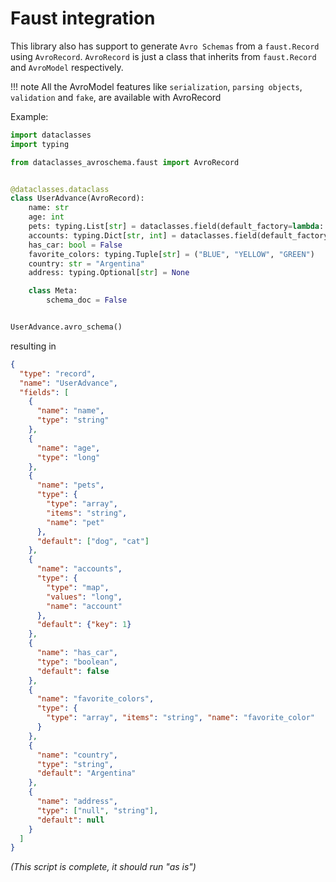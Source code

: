 # Faust integration

This library also has support to generate `Avro Schemas` from a `faust.Record` using `AvroRecord`.
`AvroRecord` is just a class that inherits from `faust.Record` and `AvroModel` respectively.

!!! note
    All the AvroModel features like `serialization`, `parsing objects`, `validation` and `fake`, are available with AvroRecord

Example:

```python title="Basic usage"
import dataclasses
import typing

from dataclasses_avroschema.faust import AvroRecord


@dataclasses.dataclass
class UserAdvance(AvroRecord):
    name: str
    age: int
    pets: typing.List[str] = dataclasses.field(default_factory=lambda: ['dog', 'cat'])
    accounts: typing.Dict[str, int] = dataclasses.field(default_factory=lambda: {"key": 1})
    has_car: bool = False
    favorite_colors: typing.Tuple[str] = ("BLUE", "YELLOW", "GREEN")
    country: str = "Argentina"
    address: typing.Optional[str] = None

    class Meta:
        schema_doc = False


UserAdvance.avro_schema()
```

resulting in

```json
{
  "type": "record",
  "name": "UserAdvance",
  "fields": [
    {
      "name": "name",
      "type": "string"
    },
    {
      "name": "age",
      "type": "long"
    },
    {
      "name": "pets",
      "type": {
        "type": "array",
        "items": "string",
        "name": "pet"
      },
      "default": ["dog", "cat"]
    },
    {
      "name": "accounts",
      "type": {
        "type": "map",
        "values": "long",
        "name": "account"
      },
      "default": {"key": 1}
    },
    {
      "name": "has_car",
      "type": "boolean",
      "default": false
    },
    {
      "name": "favorite_colors", 
      "type": {
        "type": "array", "items": "string", "name": "favorite_color"
      }
    },
    {
      "name": "country",
      "type": "string",
      "default": "Argentina"
    },
    {
      "name": "address",
      "type": ["null", "string"],
      "default": null
    }
  ]
}
```

*(This script is complete, it should run "as is")*
